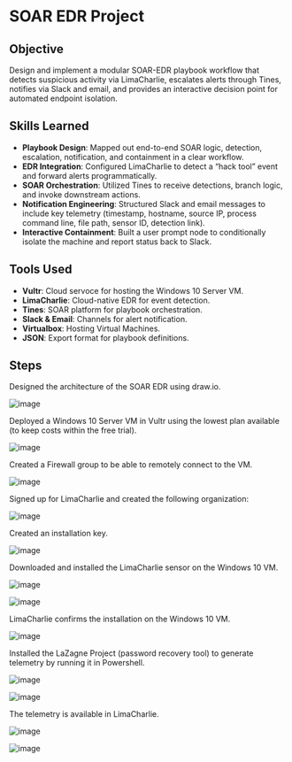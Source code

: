 # SOAR EDR Project


## Objective
Design and implement a modular SOAR-EDR playbook workflow that detects suspicious activity via LimaCharlie, escalates alerts through Tines, notifies via Slack and email, and provides an interactive decision point for automated endpoint isolation.

## Skills Learned

- **Playbook Design**: Mapped out end-to-end SOAR logic, detection, escalation, notification, and containment in a clear workflow.
- **EDR Integration**: Configured LimaCharlie to detect a “hack tool” event and forward alerts programmatically.
- **SOAR Orchestration**: Utilized Tines to receive detections, branch logic, and invoke downstream actions.
- **Notification Engineering**: Structured Slack and email messages to include key telemetry (timestamp, hostname, source IP, process command line, file path, sensor ID, detection link).
- **Interactive Containment**: Built a user prompt node to conditionally isolate the machine and report status back to Slack.

## Tools Used

- **Vultr**: Cloud servoce for hosting the Windows 10 Server VM.
- **LimaCharlie**: Cloud-native EDR for event detection.
- **Tines**: SOAR platform for playbook orchestration.
- **Slack & Email**: Channels for alert notification.
- **Virtualbox**: Hosting Virtual Machines.
- **JSON**: Export format for playbook definitions.

## Steps

Designed the architecture of the SOAR EDR using draw.io.

![image](https://github.com/user-attachments/assets/b4b38889-980b-483a-9caf-0498a3fa86f0)

Deployed a Windows 10 Server VM in Vultr using the lowest plan available (to keep costs within the free trial).

![image](https://github.com/user-attachments/assets/414ea4ab-d081-407a-a9ae-843fa811986a)

Created a Firewall group to be able to remotely connect to the VM.

![image](https://github.com/user-attachments/assets/f01d3c7c-70a2-48dd-920c-8be16e5cfb03)



Signed up for LimaCharlie and created the following organization:

![image](https://github.com/user-attachments/assets/e4a648f3-92d4-49e1-b822-460f078d0adb)

Created an installation key.

![image](https://github.com/user-attachments/assets/9798b2aa-b4c7-4670-b50d-f26d5bc50278)

Downloaded and installed the LimaCharlie sensor on the Windows 10 VM.

![image](https://github.com/user-attachments/assets/e2aca47e-7c15-4ddd-a3fd-e181f7c0f08b)

![image](https://github.com/user-attachments/assets/c8646535-8ae6-42ca-bd34-be6fca10309c)

LimaCharlie confirms the installation on the Windows 10 VM.

![image](https://github.com/user-attachments/assets/85beaebf-55dd-4201-9a35-9fb6fbdea66d)

Installed the LaZagne Project (password recovery tool) to generate telemetry by running it in Powershell.

![image](https://github.com/user-attachments/assets/2fb9485b-7250-45db-bffe-4e954218ff39)

![image](https://github.com/user-attachments/assets/eab1974b-ef57-47ed-ba55-dff4009f34d6)

The telemetry is available in LimaCharlie.

![image](https://github.com/user-attachments/assets/a304f4de-9969-4986-ae23-de7b4ab42e7a)

![image](https://github.com/user-attachments/assets/a40fa989-2006-4635-a191-15b5e407d732)

